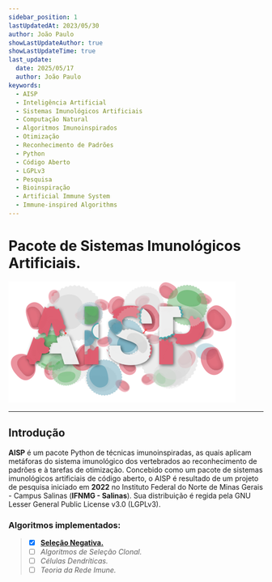 ```yaml
---
sidebar_position: 1
lastUpdatedAt: 2023/05/30
author: João Paulo
showLastUpdateAuthor: true
showLastUpdateTime: true
last_update:
  date: 2025/05/17
  author: João Paulo
keywords:
  - AISP
  - Inteligência Artificial
  - Sistemas Imunológicos Artificiais
  - Computação Natural
  - Algoritmos Imunoinspirados
  - Otimização
  - Reconhecimento de Padrões
  - Python
  - Código Aberto
  - LGPLv3
  - Pesquisa
  - Bioinspiração
  - Artificial Immune System
  - Immune-inspired Algorithms
---
```


# Pacote de Sistemas Imunológicos Artificiais.
<div style={{ display: "flex", justifyContent: "center", alignItems: "center", margin: "auto" }}>

![](./assets/logo.svg)  

</div>

---

## Introdução

**AISP** é um pacote Python de técnicas imunoinspiradas, as quais aplicam metáforas do sistema imunológico dos vertebrados ao reconhecimento de padrões e à tarefas de otimização. Concebido como um pacote de sistemas imunológicos artificiais de código aberto, o AISP é resultado de um projeto de pesquisa iniciado em **2022** no Instituto Federal do Norte de Minas Gerais - Campus Salinas (**IFNMG - Salinas**). Sua distribuição é regida pela GNU Lesser General Public License v3.0 (LGPLv3).

### Algoritmos implementados:

> - [x] [**Seleção Negativa.**](/docs/aisp-techniques/Negative%20Selection/)
> - [ ] *Algoritmos de Seleção Clonal.*
> - [ ] *Células Dendríticas.*
> - [ ] *Teoria da Rede Imune.*
